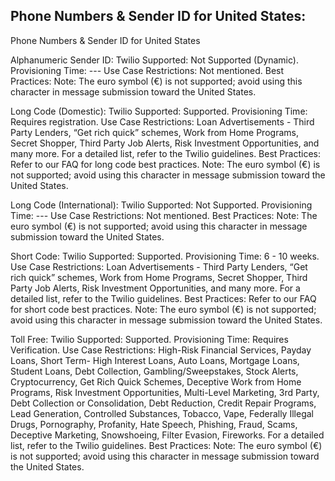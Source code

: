 ## Phone Numbers & Sender ID for United States:

Phone Numbers & Sender ID for United States

Alphanumeric Sender ID:
Twilio Supported: Not Supported (Dynamic).
Provisioning Time: ---
Use Case Restrictions: Not mentioned.
Best Practices: Note: The euro symbol (€) is not supported; avoid using this character in message submission toward the United States.


Long Code (Domestic):
Twilio Supported: Supported.
Provisioning Time: Requires registration.
Use Case Restrictions: Loan Advertisements - Third Party Lenders, “Get rich quick” schemes, Work from Home Programs, Secret Shopper, Third Party Job Alerts, Risk Investment Opportunities, and many more. For a detailed list, refer to the Twilio guidelines.
Best Practices: Refer to our FAQ for long code best practices. Note: The euro symbol (€) is not supported; avoid using this character in message submission toward the United States.

Long Code (International):
Twilio Supported: Not Supported.
Provisioning Time: ---
Use Case Restrictions: Not mentioned.
Best Practices: Note: The euro symbol (€) is not supported; avoid using this character in message submission toward the United States.

Short Code:
Twilio Supported: Supported.
Provisioning Time: 6 - 10 weeks.
Use Case Restrictions: Loan Advertisements - Third Party Lenders, “Get rich quick” schemes, Work from Home Programs, Secret Shopper, Third Party Job Alerts, Risk Investment Opportunities, and many more. For a detailed list, refer to the Twilio guidelines.
Best Practices: Refer to our FAQ for short code best practices. Note: The euro symbol (€) is not supported; avoid using this character in message submission toward the United States.

Toll Free:
Twilio Supported: Supported.
Provisioning Time: Requires Verification.
Use Case Restrictions: High-Risk Financial Services, Payday Loans, Short Term- High Interest Loans, Auto Loans, Mortgage Loans, Student Loans, Debt Collection, Gambling/Sweepstakes, Stock Alerts, Cryptocurrency, Get Rich Quick Schemes, Deceptive Work from Home Programs, Risk Investment Opportunities, Multi-Level Marketing, 3rd Party, Debt Collection or Consolidation, Debt Reduction, Credit Repair Programs, Lead Generation, Controlled Substances, Tobacco, Vape, Federally Illegal Drugs, Pornography, Profanity, Hate Speech, Phishing, Fraud, Scams, Deceptive Marketing, Snowshoeing, Filter Evasion, Fireworks. For a detailed list, refer to the Twilio guidelines.
Best Practices: Note: The euro symbol (€) is not supported; avoid using this character in message submission toward the United States.
